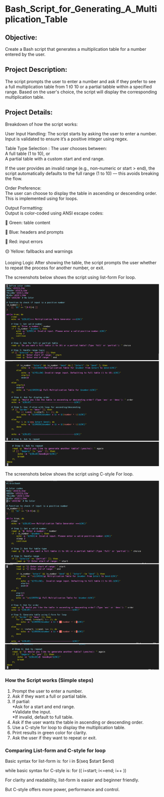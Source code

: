 # Bash_Script_for_Generating_A_Multiplication_Table

## Objective:
Create a Bash script that generates a multiplication table for a number entered by the user.

## Project Description:
The script prompts the user to enter a number and ask if they prefer to see a full multiplication table from 1 t0 10 or a partial tabble within a specified range. Based on the user's choice, the script will display the corresponding multiplication table.

## Project Details:
Breakdown of how the script works:

User Input Handling:
The script starts by asking the user to enter a number. Input is validated to ensure it’s a positive integer using regex.

Table Type Selection  :
The user chooses between:  
A full table (1 to 10), or  
A partial table with a custom start and end range.

If the user provides an invalid range (e.g., non-numeric or start > end), the script automatically defaults to the full range (1 to 10) — this avoids breaking the flow.

Order Preference:  
The user can choose to display the table in ascending or descending order.
This is implemented using for loops.

Output Formatting:  
Output is color-coded using ANSI escape codes:

💚 Green: table content

🔵 Blue: headers and prompts

🔴 Red: input errors

🟡 Yellow: fallbacks and warnings

Looping Logic
After showing the table, the script prompts the user whether to repeat the process for another number, or exit.

The screenshots below shows the script using list-form For loop.

![](./img/1.List_Form1.PNG)
![](./img/2.List_Form2.PNG)
![](./img/3.List_Form3.PNG)

The screenshots below shows the script using C-style For loop.

![](./img/4.C-Style1.PNG)
![](./img/5.C-Style2.PNG)
![](./img/6.C-Style3.PNG)

### How the Script works (Simple steps)
1. Prompt the user to enter a number.
2. Ask if they want a full or partial table.
3. If partial:  
    *Ask for a start and end range.  
    *Validate the input.  
    *If invalid, default to full table.
4. Ask if the user wants the table in ascending or descending order.
5. Use a C-style for loop to display the multiplication table.
6. Print results in green color for clarity.
7. Ask the user if they want to repeat or exit.

### Comparing List-form and C-style for loop

Basic syntax for list-form is: 
for i in $(seq $start $end)	

while basic syntax for C-style is: 
for (( i=start; i<=end; i++ ))

For clarity and readability, list-form is easier and beginner friendly.

But C-style offers more power, performance and control.